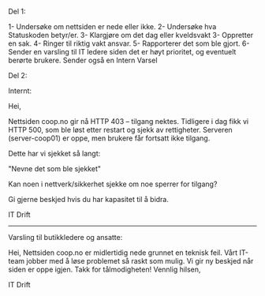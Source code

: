Del 1:

1- Undersøke om nettsiden er nede eller ikke.
2- Undersøke hva Statuskoden betyr/er.
3- Klargjøre om det dag eller kveldsvakt
3- Oppretter en sak.
4- Ringer til riktig vakt ansvar.
5- Rapporterer det som ble gjort.
6- Sender en varsling til IT ledere siden det er høyt prioritet, og eventuelt berørte brukere. Sender også en Intern Varsel




Del 2:

Internt:

Hei,

Nettsiden coop.no gir nå HTTP 403 – tilgang nektes. Tidligere i dag fikk vi HTTP 500, som ble løst etter restart og sjekk av rettigheter. Serveren (server-coop01) er oppe, men brukere får fortsatt ikke tilgang.

Dette har vi sjekket så langt:

"Nevne det som ble sjekket"


Kan noen i nettverk/sikkerhet sjekke om noe sperrer for tilgang?

Gi gjerne beskjed hvis du har kapasitet til å bidra.

IT Drift

------------------------------------------------------------


Varsling til butikkledere og ansatte:

Hei, Nettsiden coop.no er midlertidig nede grunnet en teknisk feil. Vårt IT-team jobber med å løse problemet så raskt som mulig. Vi gir ny beskjed når siden er oppe igjen. Takk for tålmodigheten! Vennlig hilsen,

IT Drift